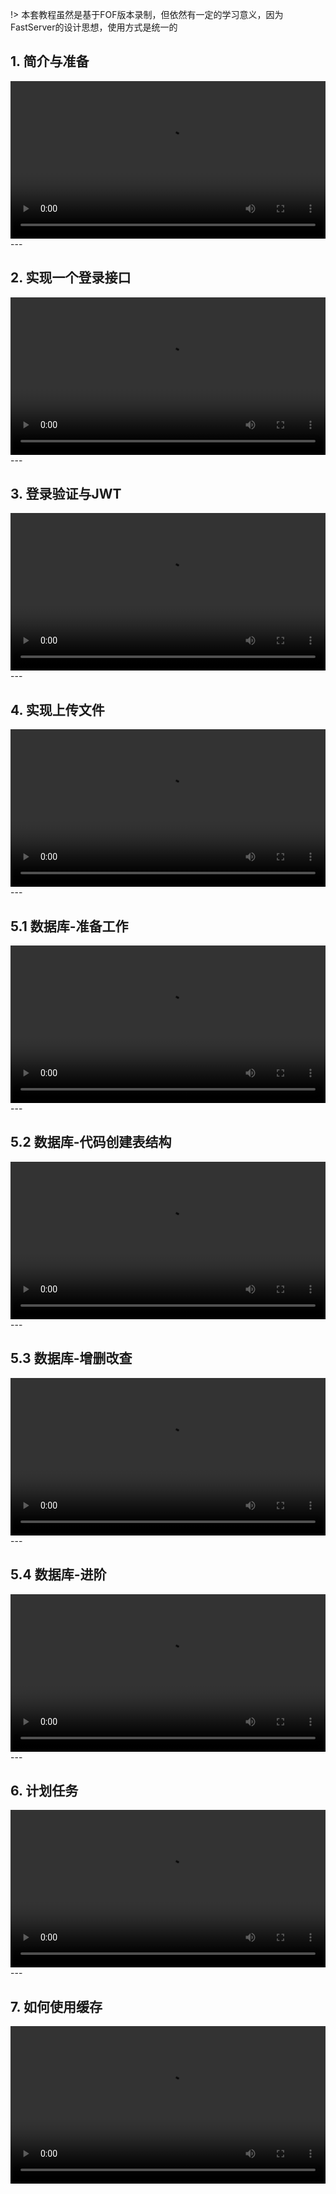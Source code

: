 !> 本套教程虽然是基于FOF版本录制，但依然有一定的学习意义，因为FastServer的设计思想，使用方式是统一的



## 1. 简介与准备

<video controls width="100%">
  <source src="旧版本视频教程.assets/1. 简介与准备.mp4" type="video/mp4" />
</video>
---


## 2. 实现一个登录接口

<video controls width="100%">
  <source src="旧版本视频教程.assets/2. 实现一个登录接口.mp4" type="video/mp4" />
</video>
---


## 3. 登录验证与JWT
<video controls width="100%">
  <source src="旧版本视频教程.assets/3. 登录验证与JWT.mp4" type="video/mp4" />
</video>
---


## 4. 实现上传文件
<video controls width="100%">
  <source src="旧版本视频教程.assets/4. 实现上传文件.mp4" type="video/mp4" />
</video>
---


## 5.1 数据库-准备工作
<video controls width="100%">
  <source src="旧版本视频教程.assets/5.1 数据库-准备工作.mp4" type="video/mp4" />
</video>
---


## 5.2 数据库-代码创建表结构
<video controls width="100%">
  <source src="旧版本视频教程.assets/5.2 数据库-代码创建表结构.mp4" type="video/mp4" />
</video>
---


## 5.3 数据库-增删改查
<video controls width="100%">
  <source src="旧版本视频教程.assets/5.3 数据库-增删改查.mp4" type="video/mp4" />
</video>
---


## 5.4 数据库-进阶
<video controls width="100%">
  <source src="旧版本视频教程.assets/5.4 数据库-进阶.mp4" type="video/mp4" />
</video>
---


## 6. 计划任务
<video controls width="100%">
  <source src="旧版本视频教程.assets/6. 计划任务.mp4" type="video/mp4" />
</video>
---


## 7. 如何使用缓存
<video controls width="100%">
  <source src="旧版本视频教程.assets/7. 如何使用缓存.mp4" type="video/mp4" />
</video>
